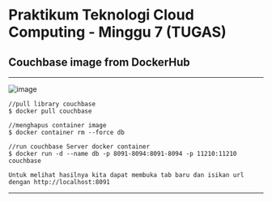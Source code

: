# Praktikum Teknologi Cloud Computing - Minggu 7 (TUGAS)


## Couchbase image from DockerHub

---
![image](https://github.com/saputrayudit/tekn-cloud-computing/assets/79730184/fbde20c5-fd0f-4213-afe9-033f74eb3891)

```
//pull library couchbase
$ docker pull couchbase

//menghapus container image
$ docker container rm --force db

//run couchbase Server docker container
$ docker run -d --name db -p 8091-8094:8091-8094 -p 11210:11210 couchbase

Untuk melihat hasilnya kita dapat membuka tab baru dan isikan url dengan http://localhost:8091

```
---
